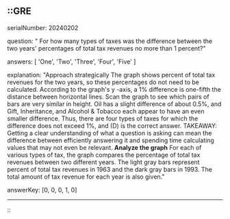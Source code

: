 ::GRE
---

serialNumber: 20240202

question: " For how many types of taxes was the difference between the two years' percentages of total tax revenues no more than 1 percent?"

answers: [
  'One',
  'Two',
  'Three',
  'Four',
  'Five'
]

explanation: "Approach strategically The graph shows percent of total tax revenues for the two years, so these percentages do not need to be calculated. According to the graph's y -axis, a 1% difference is one-fifth the distance between horizontal lines. Scan the graph to see which pairs of bars are very similar in height. Oil has a slight difference of about 0.5%, and Gift, Inheritance, and Alcohol &amp; Tobacco each appear to have an even smaller difference. Thus, there are four types of taxes for which the difference does not exceed 1%, and (D) is the correct answer. TAKEAWAY: Getting a clear understanding of what a question is asking can mean the difference between efficiently answering it and spending time calculating values that may not even be relevant. <strong>Analyze the graph</strong> For each of various types of tax, the graph compares the percentage of total tax revenues between two different years. The light gray bars represent percent of total tax revenues in 1963 and the dark gray bars in 1993. The total amount of tax revenue for each year is also given."

answerKey: [0, 0, 0, 1, 0]

---
::